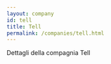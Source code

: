 ```yaml
---
layout: company
id: tell
title: Tell
permalink: /companies/tell.html
---
```


Dettagli della compagnia Tell